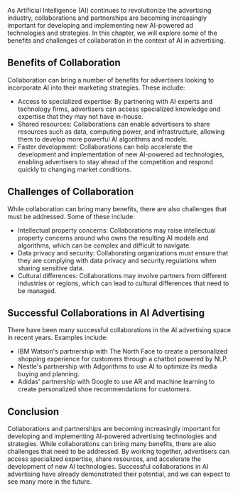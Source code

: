 

As Artificial Intelligence (AI) continues to revolutionize the advertising industry, collaborations and partnerships are becoming increasingly important for developing and implementing new AI-powered ad technologies and strategies. In this chapter, we will explore some of the benefits and challenges of collaboration in the context of AI in advertising.

Benefits of Collaboration
-------------------------

Collaboration can bring a number of benefits for advertisers looking to incorporate AI into their marketing strategies. These include:

* Access to specialized expertise: By partnering with AI experts and technology firms, advertisers can access specialized knowledge and expertise that they may not have in-house.
* Shared resources: Collaborations can enable advertisers to share resources such as data, computing power, and infrastructure, allowing them to develop more powerful AI algorithms and models.
* Faster development: Collaborations can help accelerate the development and implementation of new AI-powered ad technologies, enabling advertisers to stay ahead of the competition and respond quickly to changing market conditions.

Challenges of Collaboration
---------------------------

While collaboration can bring many benefits, there are also challenges that must be addressed. Some of these include:

* Intellectual property concerns: Collaborations may raise intellectual property concerns around who owns the resulting AI models and algorithms, which can be complex and difficult to navigate.
* Data privacy and security: Collaborating organizations must ensure that they are complying with data privacy and security regulations when sharing sensitive data.
* Cultural differences: Collaborations may involve partners from different industries or regions, which can lead to cultural differences that need to be managed.

Successful Collaborations in AI Advertising
-------------------------------------------

There have been many successful collaborations in the AI advertising space in recent years. Examples include:

* IBM Watson's partnership with The North Face to create a personalized shopping experience for customers through a chatbot powered by NLP.
* Nestle's partnership with Adgorithms to use AI to optimize its media buying and planning.
* Adidas' partnership with Google to use AR and machine learning to create personalized shoe recommendations for customers.

Conclusion
----------

Collaborations and partnerships are becoming increasingly important for developing and implementing AI-powered advertising technologies and strategies. While collaborations can bring many benefits, there are also challenges that need to be addressed. By working together, advertisers can access specialized expertise, share resources, and accelerate the development of new AI technologies. Successful collaborations in AI advertising have already demonstrated their potential, and we can expect to see many more in the future.
